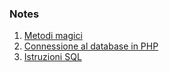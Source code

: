 ### Notes

1. [Metodi magici](27-10-2021.md)
2. [Connessione al database in PHP](08-11-2021.md)
3. [Istruzioni SQL](13-12-2021.md)
